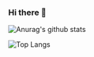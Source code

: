 ### Hi there 👋

<!--
**jxnkwlp/jxnkwlp** is a ✨ _special_ ✨ repository because its `README.md` (this file) appears on your GitHub profile.

Here are some ideas to get you started:

- 🔭 I’m currently working on ...
- 🌱 I’m currently learning ...
- 👯 I’m looking to collaborate on ...
- 🤔 I’m looking for help with ...
- 💬 Ask me about ...
- 📫 How to reach me: ...
- 😄 Pronouns: ...
- ⚡ Fun fact: ...
-->

![Anurag's github stats](https://github-readme-stats.vercel.app/api?username=jxnkwlp&&count_private=true&show_icons=false)

![Top Langs](https://github-readme-stats.vercel.app/api/top-langs/?username=jxnkwlp&layout=compact)
 
